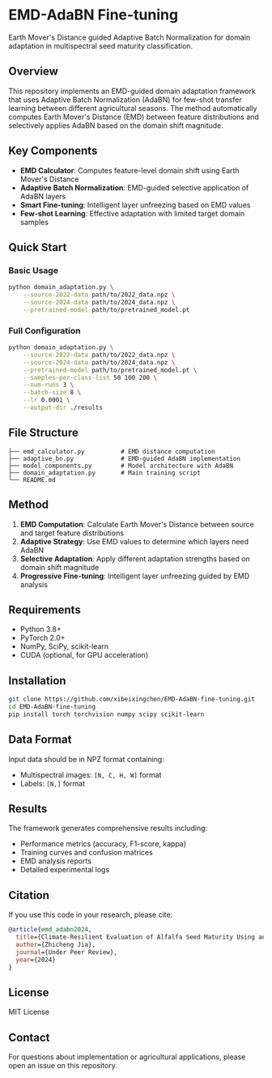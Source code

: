 # EMD-AdaBN Fine-tuning

Earth Mover's Distance guided Adaptive Batch Normalization for domain adaptation in multispectral seed maturity classification.

## Overview

This repository implements an EMD-guided domain adaptation framework that uses Adaptive Batch Normalization (AdaBN) for few-shot transfer learning between different agricultural seasons. The method automatically computes Earth Mover's Distance (EMD) between feature distributions and selectively applies AdaBN based on the domain shift magnitude.

## Key Components

- **EMD Calculator**: Computes feature-level domain shift using Earth Mover's Distance
- **Adaptive Batch Normalization**: EMD-guided selective application of AdaBN layers
- **Smart Fine-tuning**: Intelligent layer unfreezing based on EMD values
- **Few-shot Learning**: Effective adaptation with limited target domain samples

## Quick Start

### Basic Usage

```bash
python domain_adaptation.py \
    --source-2022-data path/to/2022_data.npz \
    --source-2024-data path/to/2024_data.npz \
    --pretrained-model path/to/pretrained_model.pt
```

### Full Configuration

```bash
python domain_adaptation.py \
    --source-2022-data path/to/2022_data.npz \
    --source-2024-data path/to/2024_data.npz \
    --pretrained-model path/to/pretrained_model.pt \
    --samples-per-class-list 50 100 200 \
    --num-runs 3 \
    --batch-size 8 \
    --lr 0.0001 \
    --output-dir ./results
```

## File Structure

```
├── emd_calculator.py          # EMD distance computation
├── adaptive_bn.py             # EMD-guided AdaBN implementation
├── model_components.py        # Model architecture with AdaBN
├── domain_adaptation.py       # Main training script
└── README.md
```

## Method

1. **EMD Computation**: Calculate Earth Mover's Distance between source and target feature distributions
2. **Adaptive Strategy**: Use EMD values to determine which layers need AdaBN
3. **Selective Adaptation**: Apply different adaptation strengths based on domain shift magnitude
4. **Progressive Fine-tuning**: Intelligent layer unfreezing guided by EMD analysis

## Requirements

- Python 3.8+
- PyTorch 2.0+
- NumPy, SciPy, scikit-learn
- CUDA (optional, for GPU acceleration)

## Installation

```bash
git clone https://github.com/xibeixingchen/EMD-AdaBN-fine-tuning.git
cd EMD-AdaBN-fine-tuning
pip install torch torchvision numpy scipy scikit-learn
```

## Data Format

Input data should be in NPZ format containing:
- Multispectral images: `[N, C, H, W]` format
- Labels: `[N,]` format

## Results

The framework generates comprehensive results including:
- Performance metrics (accuracy, F1-score, kappa)
- Training curves and confusion matrices
- EMD analysis reports
- Detailed experimental logs

## Citation

If you use this code in your research, please cite:

```bibtex
@article{emd_adabn2024,
  title={Climate-Resilient Evaluation of Alfalfa Seed Maturity Using an Earth Mover's Distance-Guided Multispectral Imaging Framework},
  author={Zhicheng Jia},
  journal={Under Peer Review},
  year={2024}
}
```

## License

MIT License

## Contact

For questions about implementation or agricultural applications, please open an issue on this repository.

